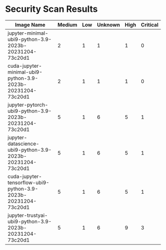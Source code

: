 # Security Scan Results

| Image Name | Medium | Low | Unknown | High | Critical |
|------------|-------|-----|---------|------|------|
| jupyter-minimal-ubi9-python-3.9-2023b-20231204-73c20d1 | 2 | 1 | 1 | 1 | 0 |
| cuda-jupyter-minimal-ubi9-python-3.9-2023b-20231204-73c20d1 | 2 | 1 | 1 | 1 | 0 |
| jupyter-pytorch-ubi9-python-3.9-2023b-20231204-73c20d1 | 5 | 1 | 6 | 5 | 1 |
| jupyter-datascience-ubi9-python-3.9-2023b-20231204-73c20d1 | 5 | 1 | 6 | 5 | 1 |
| cuda-jupyter-tensorflow-ubi9-python-3.9-2023b-20231204-73c20d1 | 5 | 1 | 6 | 5 | 1 |
| jupyter-trustyai-ubi9-python-3.9-2023b-20231204-73c20d1 | 5 | 1 | 6 | 9 | 3 |

